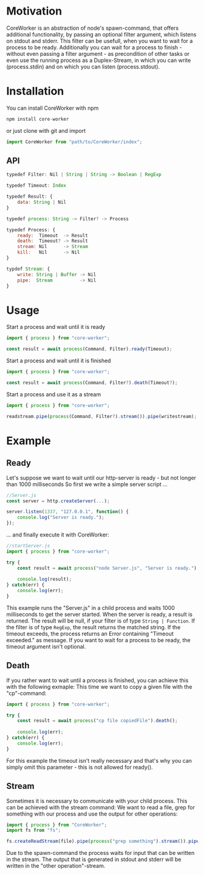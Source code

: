 # Motivation
CoreWorker is an abstraction of node's spawn-command, that offers additional functionality, by passing an optional filter argument, which listens on stdout and stderr. This filter can be usefull, when you want to wait for a process to be ready.
Additionally you can wait for a process to finish - without even passing a filter argument - as precondition of other tasks or even use the running process as a Duplex-Stream, in which you can write (process.stdin) and on which you can listen (process.stdout).

# Installation

You can install CoreWorker with npm 
```js
npm install core-worker
``` 
or just clone with git and import 
```js
import CoreWorker from "path/to/CoreWorker/index";
````

## API

```js
typedef Filter: Nil | String | String -> Boolean | RegExp

typedef Timeout: Index

typedef Result: {
    data: String | Nil
}

typedef process: String -> Filter? -> Process

typedef Process: {
    ready:  Timeout  -> Result
    death:  Timeout? -> Result
    stream: Nil      -> Stream
    kill:   Nil      -> Nil
}

typdef Stream: {
    write: String | Buffer -> Nil
    pipe:  Stream          -> Nil
}
```

# Usage
Start a process and wait until it is ready
```js
import { process } from "core-worker";

const result = await process(Command, Filter).ready(Timeout);
```
Start a process and wait until it is finished
```js
import { process } from "core-worker";

const result = await process(Command, Filter?).death(Timeout?);
```
Start a process and use it as a stream
```js
import { process } from "core-worker";

readstream.pipe(process(Command, Filter?).stream()).pipe(writestream);
```
# Example

## Ready
Let's suppose we want to wait until our http-server is ready - but not longer than 1000 milliseconds
So first we write a simple server script ...
```js
//Server.js
const server = http.createServer(...);

server.listen(1337, "127.0.0.1", function() {
    console.log("Server is ready.");
});
```
... and finally execute it with CoreWorker:
```js
//startServer.js
import { process } from "core-worker";

try {
    const result = await process("node Server.js", "Server is ready.").ready(1000);
    
    console.log(result);
} catch(err) {
    console.log(err);
}
```
This example runs the "Server.js" in a child process and waits 1000 milliseconds to get the server started. When the server is ready, a result is returned. The result will be null, if your filter is of type ```String | Function```. If the filter is of type ```RegExp```, the result returns the matched string.
If the timeout exceeds, the process returns an Error containing "Timeout exceeded." as message. If you want to wait for a process to be ready, the timeout argument isn't optional.

## Death
If you rather want to wait until a process is finished, you can achieve this with the following exmaple:
This time we want to copy a given file with the "cp"-command:

```js
import { process } from "core-worker";

try {
    const result = await process("cp file copiedFile").death();
    
    console.log(err);
} catch(err) {
    console.log(err);
}
```
For this example the timeout isn't really necessary and that's why you can simply omit this parameter - this is not allowed for ready().

## Stream
Sometimes it is necessary to communicate with your child process. This can be achieved with the stream command:
We want to read a file, grep for something with our process and use the output for other operations:
```js
import { process } from "CoreWorker";
import fs from "fs";

fs.createReadStream(file).pipe(process("grep something").stream()).pipe(other operation);
```
Due to the spawn-command the process waits for input that can be written in the stream. The output that is generated in stdout and stderr will be written in the "other operation"-stream.
